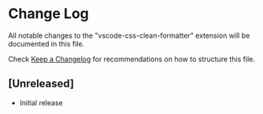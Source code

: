 # Change Log

All notable changes to the "vscode-css-clean-formatter" extension will be documented in this file.

Check [Keep a Changelog](http://keepachangelog.com/) for recommendations on how to structure this file.

## [Unreleased]

- Initial release